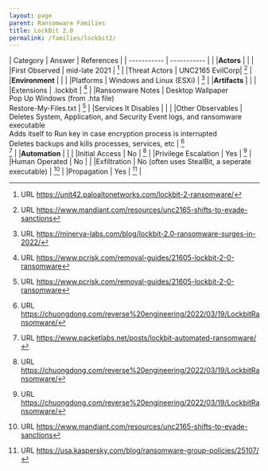 ```yaml
---
layout: page
parent: Ransomware Families
title: LockBit 2.0
permalink: /families/lockbit2/
---
```


| Category | Answer | References | 
| ----------- | ----------- | | 
|**Actors** | | |
|First Observed | mid-late 2021 | [^1] |
|Threat Actors | UNC2165 EvilCorp| [^2] |
|**Environment** | | |
|Platforms | Windows and Linux (ESXi) | [^3] |
|**Artifacts** | | |
|Extensions | .lockbit | [^4] |
|Ransomware Notes | Desktop Wallpaper<br>Pop Up Windows (from .hta file)<br>Restore-My-Files.txt | [^4] |
|Services It Disables | | |
|Other Observables | Deletes System, Application, and Security Event logs, and ransomware executable<br>Adds itself to Run key in case encryption process is interrupted<br>Deletes backups and kills processes, services, etc | [^6]<br>[^7] |
|**Automation** | | |
|Initial Access | No | [^6] |
|Privilege Escalation | Yes | [^6] |
|Human Operated | No | |
|Exfiltration | No (often uses StealBit&comma; a seperate executable) | [^2] |
|Propagation | Yes | [^9] |


[^1]: URL https://unit42.paloaltonetworks.com/lockbit-2-ransomware/
[^2]: URL https://www.mandiant.com/resources/unc2165-shifts-to-evade-sanctions
[^3]: URL https://minerva-labs.com/blog/lockbit-2.0-ransomware-surges-in-2022/
[^4]: URL https://www.pcrisk.com/removal-guides/21605-lockbit-2-0-ransomware
[^5]: URL https://www.picussecurity.com/resource/lockbit-2.0-ransomware-ttps-used-in-emerging-ransomware-campaigns
[^6]: URL https://chuongdong.com/reverse%20engineering/2022/03/19/LockbitRansomware/
[^7]: URL https://www.packetlabs.net/posts/lockbit-automated-ransomware/
[^8]: URL https://www.trendmicro.com/en_us/research/21/h/lockbit-resurfaces-with-version-2-0-ransomware-detections-in-chi.html
[^9]: URL https://usa.kaspersky.com/blog/ransomware-group-policies/25107/
